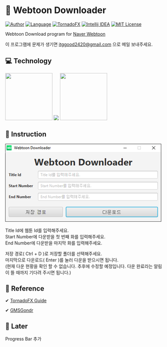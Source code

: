 #  📁 Webtoon Downloader

[![Author](https://img.shields.io/badge/author-Im--Tae-red.svg)]( https://github.com/Im-Tae ) [![Language](https://img.shields.io/badge/language-Kotlin-green.svg)](  https://kotlinlang.org/  ) [![TornadoFX](https://img.shields.io/badge/gui-TornadoFX%201.7.19-green.svg)](https://travis-ci.org/edvin/tornadofx) [![Intellij IDEA](https://img.shields.io/badge/tools-Intellij%20IDEA-green.svg)]( https://www.jetbrains.com/idea/ ) [![MIT License](https://img.shields.io/badge/license-MIT%20License-blue.svg)]( https://opensource.org/licenses/MIT )

Webtoon Download program for [Naver Webtoon]( https://comic.naver.com/ )

이 프로그램에 문제가 생기면 itggood2420@gmail.com 으로 메일 보내주세요.





## 💻 Technology


<p float="left">
<img src="https://avatars2.githubusercontent.com/u/1446536?s=200&amp;v=4 = 100px" width="150" height="150" />

<img src="https://github.com/edvin/tornadofx/blob/master/graphics/tornado-fx-logo.png?raw=true" />

<img src="https://upload.wikimedia.org/wikipedia/commons/thumb/d/d5/IntelliJ_IDEA_Logo.svg/1200px-IntelliJ_IDEA_Logo.svg.png" width="150" height="150"/>
</p>





##   📃 Instruction 

![Main Screen](https://github.com/Im-Tae/WebtoonDownloader/blob/master/design/main.png?raw=true)

Title Id에 웹툰 Id를 입력해주세요.</br>
Start Number에 다운받을 첫 번째 화를 입력해주세요.</br>
End Number에 다운받을 마지막 화를 입력해주세요.</br>

저장 경로( Ctrl + D )로 저장할 폴더를 선택해주세요.</br>
마지막으로 다운로드( Enter )를 눌러 다운을 받으시면 됩니다.</br>
(현재 다운 현황을 확인 할 수 없습니다. 추후에 수정할 예정입니다. 다운 완료라는 알림이 뜰 때까지 기다려 주시면 됩니다.)




##  🧷 Reference



 ✔  [TornadoFX Guide]( https://edvin.gitbooks.io/tornadofx-guide/ )

 ✔  [GMSGondr]( http://www.gmsgondr.net/lecture/1/23 )





## 📅 Later

Progress Bar 추가
